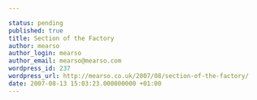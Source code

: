 ```yaml
---

status: pending
published: true
title: Section of the Factory
author: mearso
author_login: mearso
author_email: mearso@mearso.com
wordpress_id: 237
wordpress_url: http://mearso.co.uk/2007/08/section-of-the-factory/
date: 2007-08-13 15:03:23.000000000 +01:00
---
```


